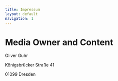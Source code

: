 ```yaml
---
title: Impressum
layout: default
navigation: 1
---
```


# Media Owner and Content

Oliver Guhr

Königsbrücker Straße 41

01099 Dresden
